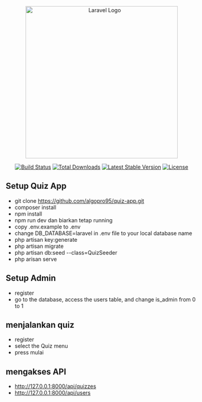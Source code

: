 <p align="center"><a href="https://laravel.com" target="_blank"><img src="https://raw.githubusercontent.com/laravel/art/master/logo-lockup/5%20SVG/2%20CMYK/1%20Full%20Color/laravel-logolockup-cmyk-red.svg" width="400" alt="Laravel Logo"></a></p>

<p align="center">
<a href="https://github.com/laravel/framework/actions"><img src="https://github.com/laravel/framework/workflows/tests/badge.svg" alt="Build Status"></a>
<a href="https://packagist.org/packages/laravel/framework"><img src="https://img.shields.io/packagist/dt/laravel/framework" alt="Total Downloads"></a>
<a href="https://packagist.org/packages/laravel/framework"><img src="https://img.shields.io/packagist/v/laravel/framework" alt="Latest Stable Version"></a>
<a href="https://packagist.org/packages/laravel/framework"><img src="https://img.shields.io/packagist/l/laravel/framework" alt="License"></a>
</p>

## Setup Quiz App

- git clone https://github.com/algopro95/quiz-app.git
- composer install
- npm install
- npm run dev dan biarkan tetap running
- copy .env.example to .env
- change DB_DATABASE=laravel in .env file to your local database name
- php artisan key:generate
- php artisan migrate
- php artisan db:seed --class=QuizSeeder
- php arisan serve

## Setup Admin
- register
- go to the database, access the users table, and change is_admin from 0 to 1

## menjalankan quiz
- register
- select the Quiz menu
- press mulai

## mengakses API
- http://127.0.0.1:8000/api/quizzes
- http://127.0.0.1:8000/api/users